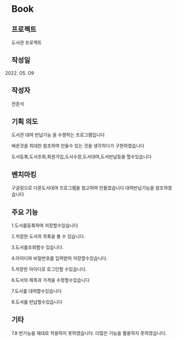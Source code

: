 # Book


## 프로젝트
도서관 프로젝트

## 작성일 
2022. O5. O9

## 작성자 
전준석

## 기획 의도
도서관 대여 반납기능 을 수행하는 프로그램입니다

배운것을 최대한 참조하여 만들수 있는 것을 생각하다가 구현하였습니다

도서등록,도서조회,회원가입,도서수정,도서대여,도서반납등을 할수있습니다

## 벤치마킹

구글링으로 다른도서대여 프로그램을 참고하여 만들었습니다 대여반납기능을 참조하였습니다

## 주요 기능

1.도서를등록하여 저장할수있습니다

2.저장한 도서의 목록을 볼 수 있습니다.

3.도서를조회할수 있습니다.

4.아이디와 비밀번호를 입력받아 저장할수있습니다.

5.저장한 아이디로 로그인할 수있습니다.

6.도서의 제목과 가격을 수정할수있습니다

7.도서를 대여할수있습니다

8.도서를 반납할수있습니다

## 기타

7.8 번기능을 재대로 적용하지 못하였습니다. 더많은 기능을 활용하지 못하였습니다.
